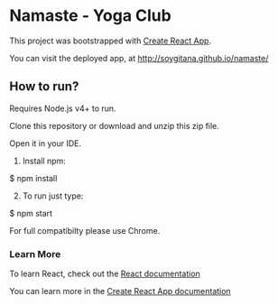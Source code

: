 # Namaste - Yoga Club



This project was bootstrapped with [Create React App](https://github.com/facebook/create-react-app).

You can visit the deployed app, at http://soygitana.github.io/namaste/

## How to run?


Requires Node.js v4+ to run.

Clone this repository or download and unzip this zip file.

Open it in your IDE.

1. Install npm:

$ npm install

2. To run just type:

$ npm start

For full compatibilty please use Chrome.


### Learn More

To learn React, check out the [React documentation](https://reactjs.org/)

You can learn more in the [Create React App documentation](https://create-react-app.dev/docs/getting-started)
